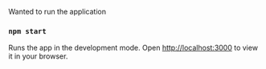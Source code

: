 
Wanted to run the application

### `npm start`

Runs the app in the development mode.
Open [http://localhost:3000](http://localhost:3000) to view it in your browser.

